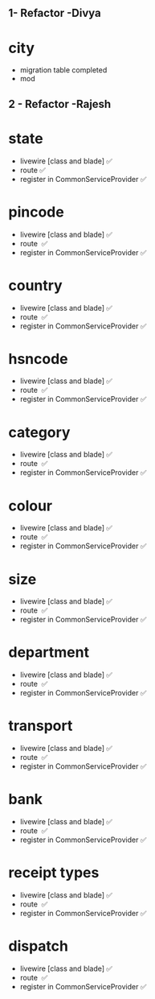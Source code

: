 ## 1- Refactor -Divya

# city 
- migration table completed
- mod


## 2 - Refactor -Rajesh

# state 
- livewire  [class and blade]        ✅
- route                              ✅
- register in CommonServiceProvider  ✅

# pincode    
- livewire  [class and blade]         ✅
- route                               ️ ✅
- register in CommonServiceProvider    ✅

# country    
- livewire  [class and blade]         ✅
- route                               ️ ✅
- register in CommonServiceProvider    ✅

# hsncode    
- livewire  [class and blade]         ✅
- route                               ️ ✅
- register in CommonServiceProvider    ✅

# category
- livewire  [class and blade]         ✅
- route                               ️ ✅
- register in CommonServiceProvider    ✅

# colour
- livewire  [class and blade]         ✅
- route                               ️ ✅
- register in CommonServiceProvider    ✅

# size
- livewire  [class and blade]         ✅
- route                               ️ ✅
- register in CommonServiceProvider    ✅

# department
- livewire  [class and blade]         ✅
- route                               ️ ✅
- register in CommonServiceProvider    ✅

# transport
- livewire  [class and blade]         ✅
- route                               ️ ✅
- register in CommonServiceProvider    ✅

# bank
- livewire  [class and blade]         ✅
- route                               ️ ✅
- register in CommonServiceProvider    ✅

# receipt types
- livewire  [class and blade]         ✅
- route                               ️ ✅
- register in CommonServiceProvider    ✅

# dispatch
- livewire  [class and blade]         ✅
- route                               ️ ✅
- register in CommonServiceProvider    ✅









